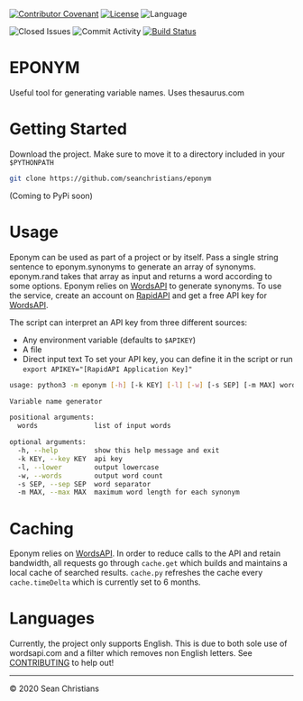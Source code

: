 [![Contributor Covenant](https://img.shields.io/badge/Contributor%20Covenant-v2.0%20adopted-ff69b4)](./CODE_OF_CONDUCT.md)
[![License](https://img.shields.io/github/license/seanchristians/eponym)](./LICENSE)
![Language](https://img.shields.io/github/languages/top/seanchristians/eponym)

![Closed Issues](https://img.shields.io/github/issues-closed/seanchristians/eponym)
![Commit Activity](https://img.shields.io/github/commit-activity/y/seanchristians/eponym)
[![Build Status](https://travis-ci.org/seanchristians/eponym.svg?branch=master)](https://travis-ci.org/seanchristians/eponym)

# EPONYM

Useful tool for generating variable names. Uses thesaurus.com

# Getting Started

Download the project. Make sure to move it to a directory included in your `$PYTHONPATH`
```sh
git clone https://github.com/seanchristians/eponym
```
(Coming to PyPi soon)

# Usage

Eponym can be used as part of a project or by itself. Pass a single string sentence to eponym.synonyms to generate an array of synonyms. eponym.rand takes that array as input and returns a word according to some options. Eponym relies on [WordsAPI](https://www.wordsapi.com/) to generate synonyms. To use the service, create an account on [RapidAPI](https://rapidapi.com/) and get a free API key for [WordsAPI](https://rapidapi.com/dpventures/api/wordsapi).

The script can interpret an API key from three different sources:
- Any environment variable (defaults to `$APIKEY`)
- A file
- Direct input text
To set your API key, you can define it in the script or run `export APIKEY="[RapidAPI Application Key]"`

```sh
usage: python3 -m eponym [-h] [-k KEY] [-l] [-w] [-s SEP] [-m MAX] words [words ...]

Variable name generator

positional arguments:
  words              list of input words

optional arguments:
  -h, --help         show this help message and exit
  -k KEY, --key KEY  api key
  -l, --lower        output lowercase
  -w, --words        output word count
  -s SEP, --sep SEP  word separator
  -m MAX, --max MAX  maximum word length for each synonym
```

# Caching

Eponym relies on [WordsAPI](https://www.wordsapi.com/). In order to reduce calls to the API and retain bandwidth, all requests go through `cache.get` which builds and maintains a local cache of searched results. `cache.py` refreshes the cache every `cache.timeDelta` which is currently set to 6 months.

# Languages

Currently, the project only supports English. This is due to both sole use of wordsapi.com and a filter which removes non English letters. See [CONTRIBUTING](CONTRIBUTING.md) to help out!

---

© 2020 Sean Christians
